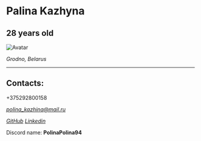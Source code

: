 # Palina Kazhyna
## 28 years old

![Avatar](https://avatars.githubusercontent.com/u/94382473?v=4)

*Grodno, Belarus*
*****

## Contacts:
+375292800158

*polina_kazhina@mail.ru*

*[GitHub](https://github.com/PolinaPolina94)*
*[Linkedin](https://www.linkedin.com/in/palina-kazhyna-9a016b245)*

Discord name: **PolinaPolina94**
